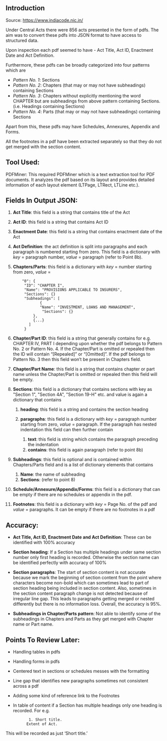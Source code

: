 ## Introduction
Source:  https://www.indiacode.nic.in/ 

Under Central Acts there were 856 acts presented in the form of pdfs. The aim was to convert these pdfs into JSON format to have access to structured data.

Upon inspection each pdf seemed to have - Act Title, Act ID, Enactment Date and Act Definition.

Furthermore, these pdfs can be broadly categorized into four patterns which are
* *Pattern No. 1*: Sections
* *Pattern No. 2*: Chapters (that may or may not have subheadings) containing Sections
* *Pattern No. 3*: Chapters without explicitly mentioning the word CHAPTER but are subheadings from above pattern containing Sections. (i.e. Headings containing Sections)
* *Pattern No. 4*: Parts (that may or may not have subheadings) containing Sections

Apart from this, these pdfs may have Schedules, Annexures, Appendix and Forms.

All the footnotes in a pdf have been extracted separately so that they do not get merged with the section content.

## Tool Used:
PDFMiner: This required PDFMiner which is a text extraction tool for PDF documents. It analyzes the pdf based on its layout and provides detailed information of each layout element (LTPage, LTRect, LTLine etc.).


## Fields In Output JSON:

1. **Act Title**: this field is a string that contains title of the Act

1. **Act ID**: this field is a string that contains Act ID

1. **Enactment Date**: this field is a string that contains enactment date of the Act
 
1. **Act Definition**: the act definition is split into paragraphs and each paragraph is numbered starting from zero. This field is a dictionary with *key* = paragraph number, *value* = paragraph (refer to Point 8b).

1. **Chapters/Parts**: this field is a dictionary with *key* = number starting from zero, *value* =

		   "0": {
			"ID": "CHAPTER I",
			"Name": "PROVISIONS APPLICABLE TO INSURERS",
			"Sections": {}
			"Subheadings": [
			       {
				   "Name": "INVESTMENT, LOANS AND MANAGEMENT",
				    "Sections": {}
				},
				{...}
			  ]
			}


1. **Chapter/Part ID**: this field is a string that generally contains for e.g. CHAPTER IV, PART I depending upon whether the pdf belongs to Pattern No. 2 or Pattern No. 4. If the Chapter/Part is omitted or repealed then the ID will contain “[Repealed]” or “[Omitted]”. If the pdf belongs to Pattern No. 3 then this field won’t be present in Chapters field.

1. **Chapter/Part Name**: this field is a string that contains chapter or part name unless the Chapter/Part is omitted or repealed then this field will be empty.

1. **Sections**: this field is a dictionary that contains sections with key as "Section 1", "Section 4A", "Section 19-H" etc. and value is again a dictionary that contains
	1. **heading**: this field is a string and contains the section heading
	1. **paragraphs**: this field is a dictionary with *key* = paragraph number starting from zero, *value* = paragraph. If the paragraph has nested indentation this field can then further contain
	
		1. **text**: this field is string which contains the paragraph preceding the indentation
		1. **contains**: this field is again paragraph (refer to point 8b)

1. **Subheadings**: this field is optional and is contained within Chapters/Parts field and is a list of dictionary elements that contains
	1. **Name**: the name of subheading
	1. **Sections**: (refer to point 8)

1. **Schedule/Annexure/Appendix/Forms**: this field is a dictionary that can be empty if there are no schedules or appendix in the pdf.

1. **Footnotes**: this field is a dictionary with *key* = Page No. of the pdf and *value* = paragraphs. It can be empty if there are no footnotes in a pdf


## Accuracy:

* **Act Title, Act ID, Enactment Date and Act Definition**:
	These can be identified with 100% accuracy

* **Section heading**:
	If a Section has multiple headings under same section number only first heading is recorded. Otherwise the section name can be identified perfectly with accuracy of 100%

* **Section paragraphs**:
	The start of section content is not accurate because we mark the beginning of section content from the point where characters become non-bold which can sometimes lead to part of section heading being included in section content. Also, sometimes in the section content paragraph change is not detected because of irregular line gap. This leads to paragraphs getting merged or nested differently but there is no information loss. Overall, the accuracy is 95%.

* **Subheadings in Chapter/Parts pattern**:
	Not able to identify some of the subheadings in Chapters and Parts as they get merged with Chapter name or Part name.



## Points To Review Later:
* Handling tables in pdfs
* Handling forms in pdfs
* Centered text in sections or schedules messes with the formatting
* Line gap that identifies new paragraphs sometimes not consistent across a pdf
* Adding some kind of reference link to the Footnotes
* In table of content if a Section has multiple headings only one heading is recorded. For e.g. 

		     1. Short title.
			Extent of Act.

This will be recorded as just ‘Short title.’
